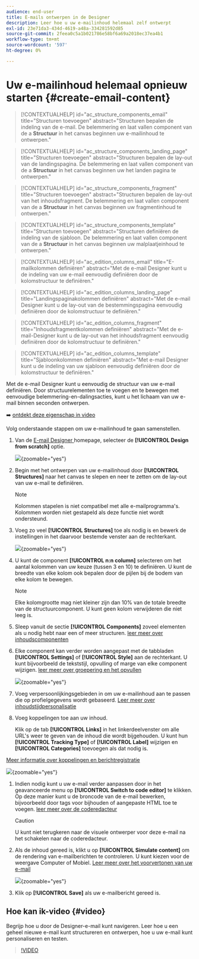 ```yaml
---
audience: end-user
title: E-mails ontwerpen in de Designer
description: Leer hoe u uw e-mailinhoud helemaal zelf ontwerpt
exl-id: 23e71da3-434d-4619-a48a-334281592d85
source-git-commit: 2feea0c5a1b021786e58bf6a69a2018ec37ea4b1
workflow-type: tm+mt
source-wordcount: '597'
ht-degree: 0%

---
```


# Uw e-mailinhoud helemaal opnieuw starten {#create-email-content}

>[!CONTEXTUALHELP]
>id="ac_structure_components_email"
>title="Structuren toevoegen"
>abstract="Structuren bepalen de indeling van de e-mail. De belemmering en laat vallen component van de a **Structuur** in het canvas beginnen uw e-mailinhoud te ontwerpen."

>[!CONTEXTUALHELP]
>id="ac_structure_components_landing_page"
>title="Structuren toevoegen"
>abstract="Structuren bepalen de lay-out van de landingspagina. De belemmering en laat vallen component van de a **Structuur** in het canvas beginnen uw het landen pagina te ontwerpen."

>[!CONTEXTUALHELP]
>id="ac_structure_components_fragment"
>title="Structuren toevoegen"
>abstract="Structuren bepalen de lay-out van het inhoudsfragment. De belemmering en laat vallen component van de a **Structuur** in het canvas beginnen uw fragmentinhoud te ontwerpen."

>[!CONTEXTUALHELP]
>id="ac_structure_components_template"
>title="Structuren toevoegen"
>abstract="Structuren definiëren de indeling van de sjabloon. De belemmering en laat vallen component van de a **Structuur** in het canvas beginnen uw malplaatjeinhoud te ontwerpen."


>[!CONTEXTUALHELP]
>id="ac_edition_columns_email"
>title="E-mailkolommen definiëren"
>abstract="Met de e-mail Designer kunt u de indeling van uw e-mail eenvoudig definiëren door de kolomstructuur te definiëren."

>[!CONTEXTUALHELP]
>id="ac_edition_columns_landing_page"
>title="Landingspaginakolommen definiëren"
>abstract="Met de e-mail Designer kunt u de lay-out van de bestemmingspagina eenvoudig definiëren door de kolomstructuur te definiëren."

>[!CONTEXTUALHELP]
>id="ac_edition_columns_fragment"
>title="Inhoudsfragmentkolommen definiëren"
>abstract="Met de e-mail-Designer kunt u de lay-out van het inhoudsfragment eenvoudig definiëren door de kolomstructuur te definiëren."

>[!CONTEXTUALHELP]
>id="ac_edition_columns_template"
>title="Sjabloonkolommen definiëren"
>abstract="Met e-mail Designer kunt u de indeling van uw sjabloon eenvoudig definiëren door de kolomstructuur te definiëren."

Met de e-mail Designer kunt u eenvoudig de structuur van uw e-mail definiëren. Door structuurelementen toe te voegen en te bewegen met eenvoudige belemmering-en-dalingsacties, kunt u het lichaam van uw e-mail binnen seconden ontwerpen.

➡️ [ ontdekt deze eigenschap in video ](#video)

Volg onderstaande stappen om uw e-mailinhoud te gaan samenstellen.

1. Van de [ E-mail Designer ](get-started-email-designer.md#start-authoring) homepage, selecteer de **[!UICONTROL Design from scratch]** optie.

   ![](assets/email_designer-from-scratch.png){zoomable="yes"}

1. Begin met het ontwerpen van uw e-mailinhoud door **[!UICONTROL Structures]** naar het canvas te slepen en neer te zetten om de lay-out van uw e-mail te definiëren.

   >[!NOTE]
   >
   >Kolommen stapelen is niet compatibel met alle e-mailprogramma&#39;s. Kolommen worden niet gestapeld als deze functie niet wordt ondersteund.

1. Voeg zo veel **[!UICONTROL Structures]** toe als nodig is en bewerk de instellingen in het daarvoor bestemde venster aan de rechterkant.

   ![](assets/email_designer_structure_components.png){zoomable="yes"}

1. U kunt de component **[!UICONTROL n:n column]** selecteren om het aantal kolommen van uw keuze (tussen 3 en 10) te definiëren. U kunt de breedte van elke kolom ook bepalen door de pijlen bij de bodem van elke kolom te bewegen.

   >[!NOTE]
   >
   >Elke kolomgrootte mag niet kleiner zijn dan 10% van de totale breedte van de structuurcomponent. U kunt geen kolom verwijderen die niet leeg is.

1. Sleep vanuit de sectie **[!UICONTROL Components]** zoveel elementen als u nodig hebt naar een of meer structuren. [ leer meer over inhoudscomponenten ](content-components.md)

1. Elke component kan verder worden aangepast met de tabbladen **[!UICONTROL Settings]** of **[!UICONTROL Style]** aan de rechterkant. U kunt bijvoorbeeld de tekststijl, opvulling of marge van elke component wijzigen. [ leer meer over groepering en het opvullen ](alignment-and-padding.md)

   ![](assets/email_designer-styles.png){zoomable="yes"}

1. Voeg verpersoonlijkingsgebieden in om uw e-mailinhoud aan te passen die op profielgegevens wordt gebaseerd. [ Leer meer over inhoudstijdpersonalisatie ](../personalization/personalize.md)

1. Voeg koppelingen toe aan uw inhoud.

   Klik op de tab **[!UICONTROL Links]** in het linkerdeelvenster om alle URL&#39;s weer te geven van de inhoud die wordt bijgehouden. U kunt hun **[!UICONTROL Tracking Type]** of **[!UICONTROL Label]** wijzigen en **[!UICONTROL Categories]** toevoegen als dat nodig is.

[Meer informatie over koppelingen en berichtregistratie](message-tracking.md)

   ![](assets/email_designer-links.png){zoomable="yes"}

1. Indien nodig kunt u uw e-mail verder aanpassen door in het geavanceerde menu op **[!UICONTROL Switch to code editor]** te klikken. Op deze manier kunt u de broncode van de e-mail bewerken, bijvoorbeeld door tags voor bijhouden of aangepaste HTML toe te voegen. [ leer meer over de coderedacteur ](code-content.md)

   >[!CAUTION]
   >
   >U kunt niet terugkeren naar de visuele ontwerper voor deze e-mail na het schakelen naar de coderedacteur.

1. Als de inhoud gereed is, klikt u op **[!UICONTROL Simulate content]** om de rendering van e-mailberichten te controleren. U kunt kiezen voor de weergave Computer of Mobiel. [ Leer meer over het voorvertonen van uw e-mail ](../preview-test/preview-test.md)

   ![](assets/email_designer-simulate.png){zoomable="yes"}

1. Klik op **[!UICONTROL Save]** als uw e-mailbericht gereed is.

## Hoe kan ik-video {#video}

Begrijp hoe u door de Designer-e-mail kunt navigeren. Leer hoe u een geheel nieuwe e-mail kunt structureren en ontwerpen, hoe u uw e-mail kunt personaliseren en testen.

>[!VIDEO](https://video.tv.adobe.com/v/3425867/?quality=12)
